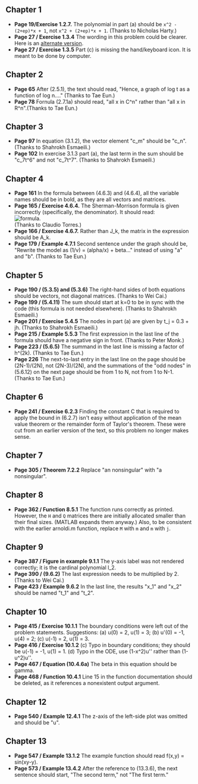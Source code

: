 ## Chapter 1
* **Page 19/Exercise 1.2.7.** The polynomial in part (a) should be `x^2 - (2+ep)*x + 1`, not `x^2 + (2+ep)*x + 1`. (Thanks to Nicholas Harty.)
* **Page 27 / Exercise 1.3.4** The wording in this problem could be clearer. Here is an [alternate version](alt134.pdf).
* **Page 27 / Exercise 1.3.5** Part (c) is missing the hand/keyboard icon. It is meant to be done by computer.

## Chapter 2
* **Page 65** After (2.5.1), the text should read, "Hence, a graph of log t as a function of log n...." (Thanks to Tae Eun.)
* **Page 78** Fornula (2.7.1a) should read, "all x in C^n" rather than "all x in R^n".(Thanks to Tae Eun.)

## Chapter 3
* **Page 97** In equation (3.1.2), the vector element "c_m" should be "c_n". (Thanks to Shahrokh Esmaeili.)
* **Page 102** In exercise 3.1.3 part (a), the last term in the sum should be "c_7t^6" and not "c_7t^7". (Thanks to Shahrokh Esmaeili.)

## Chapter 4
* **Page 161** In the formula between (4.6.3) and (4.6.4), all the variable names should be in bold, as they are all vectors and matrices.
* **Page 165 / Exercise 4.6.4.** The Sherman-Morrison formula is given incorrectly (specifically, the denominator). It should read:  
![formula](Sherman-Morrison.svg).  
(Thanks to Claudio Torres.)
* **Page 166 / Exercise 4.6.7.** Rather than J_k, the matrix in the expression should be A_k.
* **Page 179 / Example 4.7.1** Second sentence under the graph should be, "Rewrite the model as (1/v) = (alpha/x) + beta..." instead of using "a" and "b". (Thanks to Tae Eun.)

## Chapter 5
* **Page 190 / (5.3.5) and (5.3.6)** The right-hand sides of both equations should be vectors, not diagonal matrices. (Thanks to Wei Cai.) 
* **Page 199 / (5.4.11)** The sum should start at k=0 to be in sync with the code (this formula is not needed elsewhere). (Thanks to Shahrokh Esmaeili.)
* **Page 201 / Exercise 5.4.5** The nodes in part (a) are given by t_j = 0.3 + jh. (Thanks to Shahrokh Esmaeili.)
* **Page 215 / Example 5.5.3** The first expression in the last line of the formula should have a negative sign in front. (Thanks to Peter Monk.)
* **Page 223 / (5.6.5)** The summand in the last line is missing a factor of h^(2k). (Thanks to Tae Eun.)
* **Page 226** The next-to-last entry in the last line on the page should be (2N-1)/(2N), not (2N-3)/(2N), and the summations of the "odd nodes" in (5.6.12) on the next page should be from 1 to N, not from 1 to N-1. (Thanks to Tae Eun.)

## Chapter 6
* **Page 241 / Exercise 6.2.3** Finding the constant C that is required to apply the bound in (6.2.7) isn't easy without application of the mean value theorem or the remainder form of Taylor's theorem. These were cut from an earlier version of the text, so this problem no longer makes sense. 

## Chapter 7
* **Page 305 / Theorem 7.2.2** Replace "an nonsingular" with "a nonsingular".

## Chapter 8
* **Page 362 / Function 8.5.1** The function runs correctly as printed. However, the `H` and `Q` matrices there are initially allocated smaller than their final sizes. (MATLAB expands them anyway.) Also, to be consistent with the earlier arnoldi.m function, replace `M` with `m` and `m` with `j`. 

## Chapter 9
* **Page 387 / Figure in example 9.1.1** The y-axis label was not rendered correctly; it is the cardinal polynomial l_2.
* **Page 390 / (9.6.2)** The last expression needs to be multiplied by 2. (Thanks to Wei Cai.) 
* **Page 423 / Example 9.6.2** In the last line, the results "x_1" and "x_2" should be named "t_1" and "t_2". 

## Chapter 10
* **Page 415 / Exercise 10.1.1** The boundary conditions were left out of the problem statements. Suggestions: (a) u(0) = 2, u(1) = 3; (b) u'(0) = -1, u(4) = 2; (c) u(-1) = 2, u(1) = 3.
* **Page 416 / Exercise 10.1.2** (c) Typo in boundary conditions; they should be u(-1) = -1, u(1) = 1. (d) Typo in the ODE, use (1-x^2)u'' rather than (1-u^2)u''. 
* **Page 467 / Equation (10.4.6a)** The beta in this equation should be gamma. 
* **Page 468 / Function 10.4.1** Line 15 in the function documentation should be deleted, as it references a nonexistent output argument. 

## Chapter 12 
* **Page 540 / Example 12.4.1** The z-axis of the left-side plot was omitted and should be "u". 

## Chapter 13
* **Page 547 / Example 13.1.2** The example function should read f(x,y) = sin(xy-y).
* **Page 573 / Example 13.4.2** After the reference to (13.3.6), the next sentence should start, "The second term," not "The first term." 
